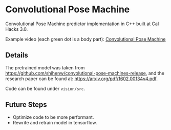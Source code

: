 # Convolutional Pose Machine

Convolutional Pose Machine predictor implementation in C++ built at Cal Hacks 3.0.

Example video (each green dot is a body part): [Convolutional Pose Machine](https://www.youtube.com/watch?v=IwNG11SdNKY)

## Details
The pretrained model was taken from https://github.com/shihenw/convolutional-pose-machines-release,
and the research paper can be found at: https://arxiv.org/pdf/1602.00134v4.pdf.

Code can be found under `vision/src`.

## Future Steps
* Optimize code to be more performant.
* Rewrite and retrain model in tensorflow.
